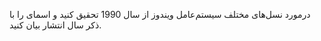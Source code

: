 درمورد نسل‌های مختلف سیستم‌عامل ویندوز از سال 1990 تحقیق کنید و اسمای را با ذکر سال انتشار بیان کنید.
